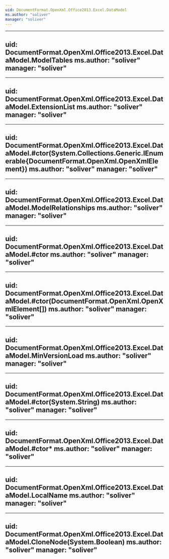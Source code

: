 ```yaml
---
uid: DocumentFormat.OpenXml.Office2013.Excel.DataModel
ms.author: "soliver"
manager: "soliver"
---
```


---
uid: DocumentFormat.OpenXml.Office2013.Excel.DataModel.ModelTables
ms.author: "soliver"
manager: "soliver"
---

---
uid: DocumentFormat.OpenXml.Office2013.Excel.DataModel.ExtensionList
ms.author: "soliver"
manager: "soliver"
---

---
uid: DocumentFormat.OpenXml.Office2013.Excel.DataModel.#ctor(System.Collections.Generic.IEnumerable{DocumentFormat.OpenXml.OpenXmlElement})
ms.author: "soliver"
manager: "soliver"
---

---
uid: DocumentFormat.OpenXml.Office2013.Excel.DataModel.ModelRelationships
ms.author: "soliver"
manager: "soliver"
---

---
uid: DocumentFormat.OpenXml.Office2013.Excel.DataModel.#ctor
ms.author: "soliver"
manager: "soliver"
---

---
uid: DocumentFormat.OpenXml.Office2013.Excel.DataModel.#ctor(DocumentFormat.OpenXml.OpenXmlElement[])
ms.author: "soliver"
manager: "soliver"
---

---
uid: DocumentFormat.OpenXml.Office2013.Excel.DataModel.MinVersionLoad
ms.author: "soliver"
manager: "soliver"
---

---
uid: DocumentFormat.OpenXml.Office2013.Excel.DataModel.#ctor(System.String)
ms.author: "soliver"
manager: "soliver"
---

---
uid: DocumentFormat.OpenXml.Office2013.Excel.DataModel.#ctor*
ms.author: "soliver"
manager: "soliver"
---

---
uid: DocumentFormat.OpenXml.Office2013.Excel.DataModel.LocalName
ms.author: "soliver"
manager: "soliver"
---

---
uid: DocumentFormat.OpenXml.Office2013.Excel.DataModel.CloneNode(System.Boolean)
ms.author: "soliver"
manager: "soliver"
---
